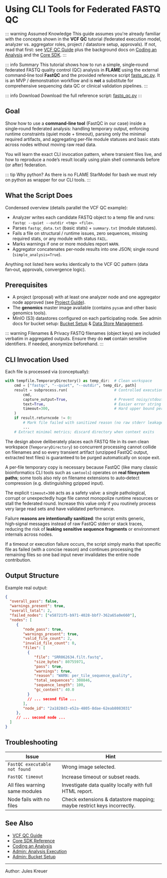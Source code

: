 # Using CLI Tools for Federated FASTQ QC

::: warning Assumed Knowledge
This guide assumes you're already familiar with the concepts shown in the **VCF QC** tutorial (federated execution model, analyzer vs. aggregator roles, project / datastore setup, approvals). If not, read that first: see [VCF QC Guide](/guide/user/vcf-qc) plus the background docs on [Coding an Analysis](/guide/user/analysis-coding) and the [Core SDK](/guide/user/sdk-core-doc).
:::

::: info Summary
This tutorial shows how to run a simple, single‑round federated FASTQ quality control (QC) analysis in **FLAME** using the external command‑line tool **FastQC** and the provided reference script <a href="/files/fastq_qc.py" download>fastq_qc.py</a>.
It is an MVP / demonstration workflow and is **not** a substitute for comprehensive sequencing data QC or clinical validation pipelines.
:::

::: info Download
Download the full reference script:  <a href="/files/fastq_qc.py" download>fastq_qc.py</a>
:::

## Goal
Show how to use a **command‑line tool** (FastQC in our case) inside a single‑round federated analysis: handling temporary output, enforcing runtime constraints (quiet mode + timeout), parsing only the minimal required artifacts, and aggregating per‑file module statuses and basic stats across nodes without moving raw read data. 

You will learn the exact CLI invocation pattern, where transient files live, and how to reproduce a node’s result locally using plain shell commands before (or after) federation.

::: tip Why python?
As there is no FLAME StarModel for bash we must rely on python as wrapper for our CLI tools.
:::

## What the Script Does
Condensed overview (details parallel the VCF QC example):
* Analyzer writes each candidate FASTQ object to a temp file and runs: `fastqc --quiet --outdir <tmp> <file>`.
* Parses `fastqc_data.txt` (basic stats) + `summary.txt` (module statuses).
* Fails a file on structural / runtime issues, zero sequences, missing required stats, or any module with status `FAIL`.
* Marks warnings if one or more modules report `WARN`.
* Aggregator concatenates per‑node results into one JSON; single round (`simple_analysis=True`).

Anything not listed here works identically to the VCF QC pattern (data fan‑out, approvals, convergence logic).

## Prerequisites
- A project (proposal) with at least one analyzer node and one aggregator node approved (see [Project Guide](/guide/user/project)).
- The **genomics** master image available (contains `pysam` and other basic genomics tools).
- MinIO (S3) datastores configured on each participating node. See admin docs for bucket setup: [Bucket Setup](/guide/admin/bucket-setup-for-data-store) & [Data Store Management](/guide/admin/data-store-management).


::: warning Filenames & Privacy
FASTQ filenames (object keys) are included verbatim in aggregated outputs. Ensure they do **not** contain sensitive identifiers. If needed, anonymize beforehand.
:::


## CLI Invocation Used
Each file is processed via (conceptually):

```python
with tempfile.TemporaryDirectory() as temp_dir:  # Clean workspace
	cmd = ["fastqc", "--quiet", "--outdir", temp_dir, path]
	result = subprocess.run(                     # Controlled execution wrapper
		cmd,
		capture_output=True,                     # Prevent noisy/stdout leakage
		text=True,                               # Easier error string handling
		timeout=300,                             # Hard upper bound per file
	)
	if result.returncode != 0:
		# Mark file failed with sanitized reason (no raw stderr leakage)
		...
	# Extract minimal metrics; discard directory when context exits
```
The design above deliberately places each FASTQ file in its own clean workspace (`TemporaryDirectory`) so concurrent processing cannot collide on filenames and so every transient artifact (unzipped FastQC output, extracted text files) is guaranteed to be purged automatically on scope exit. 

A per‑file temporary copy is necessary because FastQC (like many classic bioinformatics CLI tools such as `samtools`) operates on **real filesystem paths**; some tools also rely on filename extensions to auto‑detect compression (e.g. distinguishing gzipped input). 

The explicit `timeout=300` acts as a safety valve: a single pathological, corrupt or unexpectedly huge file cannot monopolize runtime resources or stall the federated round. Increase this value only if you routinely process very large read sets and have validated performance. 

Failure **reasons are intentionally sanitized**: the script emits generic, high‑signal messages instead of raw FastQC stderr or stack traces, reducing the risk of **leaking sensitive sequence fragments** or environment internals across nodes.

If a timeout or execution failure occurs, the script simply marks that specific file as failed (with a concise reason) and continues processing the remaining files so one bad input never invalidates the entire node contribution.


## Output Structure
Example real output:

```json
{
  "overall_pass": false,
  "warnings_present": true,
  "overall_total": 2,
  "failed_nodes": ["e58721f5-b971-4028-bbf7-362a65a0e660"],
  "nodes": [
	 {
		"node_pass": true,
		"warnings_present": true,
		"valid_file_count": 2,
		"invalid_file_count": 0,
		"files": [
		  {
			 "file": "SRR062634.filt.fastq",
			 "size_bytes": 80755971,
			 "pass": true,
			 "warnings": true,
			 "reason": "WARN: per_tile_sequence_quality",
			 "total_sequences": 308846,
			 "sequence_length": 100,
			 "gc_content": 40.0
		  }
		  // ... second file ...
		],
		"node_id": "2a1828d3-e52a-4805-8dae-62eab8083031"
	 },
	 // ... second node ...
  ]
}
```

## Troubleshooting
| Issue | Hint |
|-------|------|
| `FastQC executable not found` | Wrong image selected. |
| `FastQC timeout` | Increase timeout or subset reads. | 
| All files warning same modules | Investigate data quality locally with full HTML report. |
| Node fails with no files | Check extensions & datastore mapping; maybe restrict keys incorrectly. |

## See Also
* [VCF QC Guide](/guide/user/vcf-qc)
* [Core SDK Reference](/guide/user/sdk-core-doc)
* [Coding an Analysis](/guide/user/analysis-coding)
* [Admin: Analysis Execution](/guide/admin/analysis-execution)
* [Admin: Bucket Setup](/guide/admin/bucket-setup-for-data-store)

----

Author: Jules Kreuer

